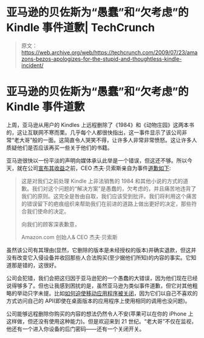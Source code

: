 # 亚马逊的贝佐斯为“愚蠢”和“欠考虑”的 Kindle 事件道歉| TechCrunch

> 原文：<https://web.archive.org/web/https://techcrunch.com/2009/07/23/amazons-bezos-apologizes-for-the-stupid-and-thoughtless-kindle-incident/>

# 亚马逊的贝佐斯为“愚蠢”和“欠考虑”的 Kindle 事件道歉

上周，亚马逊从用户的 Kindles 上远程删除了《1984》和《动物庄园》这两本书的，这让互联网不寒而栗。几乎每个人都很快指出，这一事件显示了该公司非常“老大哥”般的一面。这简直令人哭笑不得，让许多人非常非常愤怒。这让许多人质疑他们是否应该再买一些关于他们的书籍。

亚马逊很快以一份平淡的声明向媒体承认此举是一个错误，但这还不够。所以今天，就在公司[宣布其收益](https://web.archive.org/web/20230404070206/https://techcrunch.com/2009/07/23/amazon-kindle-growth-is-very-strong-but-thats-all-were-saying/)之前，CEO 杰夫·贝索斯亲自为事件[道歉如下](https://web.archive.org/web/20230404070206/http://www.amazon.com/tag/kindle/forum/ref=cm_cd_ef_tft_tp?_encoding=UTF8&cdForum=Fx1D7SY3BVSESG&cdThread=Tx1FXQPSF67X1IU&displayType=tagsDetail):

> 这是对我们之前处理 Kindle 上非法销售的 1984 和其他小说的方式的道歉。我们对这个问题的“解决方案”是愚蠢的，欠考虑的，并且痛苦地违背了我们的原则。这完全是咎由自取，我们应该受到批评。我们将利用这个痛苦的错误留下的疤痕组织来帮助我们在前进的道路上做出更好的决定，那些符合我们使命的决定。
> 
> 向我们的顾客深表歉意，
> 
> Amazon.com
> 创始人& CEO
> 杰夫·贝索斯

虽然该公司有其理由(显然，它删除的版本是未经授权的版本)并确实退款，但这并没有改变它入侵设备并收回那些人合法购买(至少据他们所知)的内容的事实。它知道那是错的，这很好。

公司会犯错，我们会把这归因于亚马逊犯的一个愚蠢的大错误，因为他们现在已经说得够多了。但也让我感到困扰的是，虽然亚马逊为类似事件道歉，但它对其他粗略的举动只字未提。比如[如何迫使移动应用程序被关闭](https://web.archive.org/web/20230404070206/https://techcrunch.com/2009/07/07/amazon-killing-mobile-apps-that-use-its-data/)，因为它们以自己不喜欢的方式访问自己的 API(即使在桌面版本的应用程序上使用相同的调用也没问题)。

公司能够远程删除你购买的内容的想法仍然令人不安(苹果可以在你的 iPhone 上这样做，但还没有使用这种能力)。但是欢迎来到 21 世纪。“老大哥”不仅在监视，他还有一个进入你设备的后门密码——还有一个关闭开关。